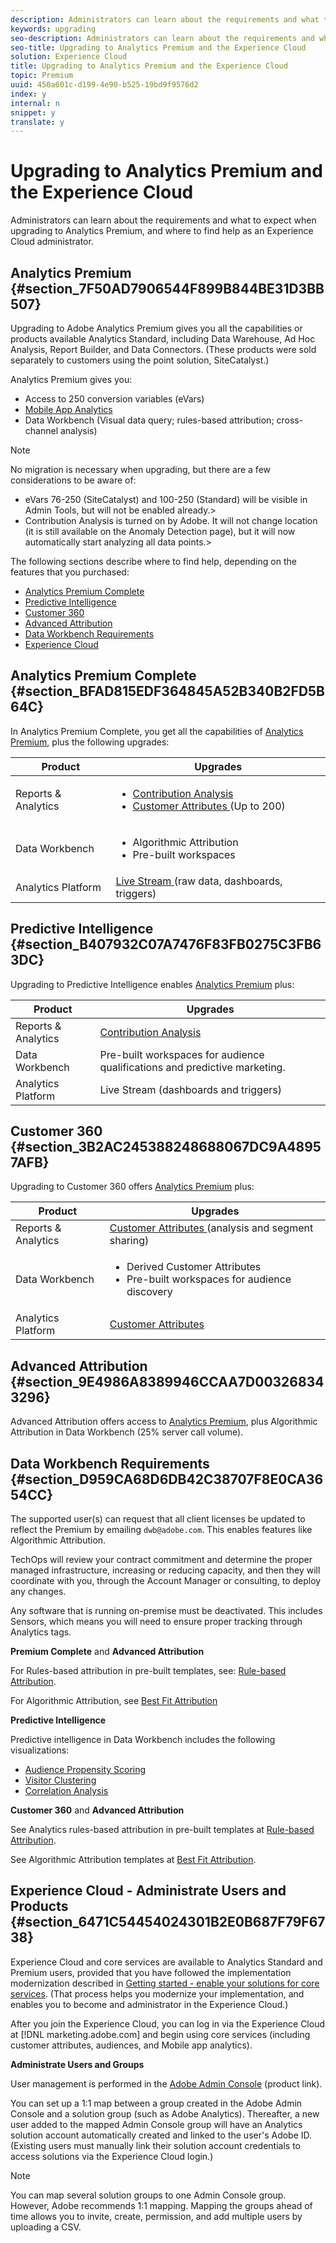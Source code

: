 ```yaml
---
description: Administrators can learn about the requirements and what to expect when upgrading to Analytics Premium, and where to find help as an Experience Cloud administrator.
keywords: upgrading
seo-description: Administrators can learn about the requirements and what to expect when upgrading to Analytics Premium, and where to find help as an Experience Cloud administrator.
seo-title: Upgrading to Analytics Premium and the Experience Cloud
solution: Experience Cloud
title: Upgrading to Analytics Premium and the Experience Cloud
topic: Premium
uuid: 450a601c-d199-4e90-b525-19bd9f9576d2
index: y
internal: n
snippet: y
translate: y
---
```


# Upgrading to Analytics Premium and the Experience Cloud

Administrators can learn about the requirements and what to expect when upgrading to Analytics Premium, and where to find help as an Experience Cloud administrator.


## Analytics Premium {#section_7F50AD7906544F899B844BE31D3BB507}

Upgrading to Adobe Analytics Premium gives you all the capabilities or products available Analytics Standard, including Data Warehouse, Ad Hoc Analysis, Report Builder, and Data Connectors. (These products were sold separately to customers using the point solution, SiteCatalyst.) 

Analytics Premium gives you: 

* Access to 250 conversion variables (eVars)
* [Mobile App Analytics](https://marketing.adobe.com/resources/help/en_US/mobile/)
* Data Workbench (Visual data query; rules-based attribution; cross-channel analysis)



>[!NOTE]
>
>No migration is necessary when upgrading, but there are a few considerations to be aware of: 
>
>* eVars 76-250 (SiteCatalyst) and 100-250 (Standard) will be visible in Admin Tools, but will not be enabled already.>
>* Contribution Analysis is turned on by Adobe. It will not change location (it is still available on the Anomaly Detection page), but it will now automatically start analyzing all data points.>
>
>

The following sections describe where to find help, depending on the features that you purchased: 

* [Analytics Premium Complete](../admin_getting_started/upgrade-to-analytics-premium.md#section_BFAD815EDF364845A52B340B2FD5B64C)
* [Predictive Intelligence](../admin_getting_started/upgrade-to-analytics-premium.md#section_B407932C07A7476F83FB0275C3FB63DC)
* [Customer 360](../admin_getting_started/upgrade-to-analytics-premium.md#section_3B2AC245388248688067DC9A48957AFB)
* [Advanced Attribution](../admin_getting_started/upgrade-to-analytics-premium.md#section_9E4986A8389946CCAA7D003268343296)
* [Data Workbench Requirements](../admin_getting_started/upgrade-to-analytics-premium.md#section_D959CA68D6DB42C38707F8E0CA3654CC)
* [Experience Cloud](../admin_getting_started/upgrade-to-analytics-premium.md#section_6471C54454024301B2E0B687F79F6738)



## Analytics Premium Complete {#section_BFAD815EDF364845A52B340B2FD5B64C}

In Analytics Premium Complete, you get all the capabilities of [Analytics Premium](../admin_getting_started/upgrade-to-analytics-premium.md#section_7F50AD7906544F899B844BE31D3BB507), plus the following upgrades: 

<table id="table_F992D44A657347DF85CC5E50E73E821B"> 
 <thead> 
  <tr> 
   <th colname="col1" class="entry"> Product </th> 
   <th colname="col2" class="entry"> Upgrades </th> 
  </tr> 
 </thead>
 <tbody> 
  <tr> 
   <td colname="col1"> Reports &amp; Analytics </td> 
   <td colname="col2"> 
    <ul id="ul_024ED2CF650442E3BCB45622225AD0FE"> 
     <li id="li_D6C8474EA616476184CD2DE5E0903092"> <a href="https://marketing.adobe.com/resources/help/en_US/analytics/contribution/" format="https" scope="external"> Contribution Analysis </a></li> 
     <li id="li_3004457D14964F3A88E5BA4B4FF384C1"> <a href="../attributes/attributes.md#concept_ACFEE7C8B8E94875BA0825CDF4913AF1" format="dita" scope="local"> Customer Attributes </a> (Up to 200) </li> 
    </ul> </td> 
  </tr> 
  <tr> 
   <td colname="col1"> Data Workbench </td> 
   <td colname="col2"> 
    <ul id="ul_EC2CF8010CF1406CAD197D702127C2B8"> 
     <li id="li_10D6FD2A7390499C90E51F5F877F0E1C">Algorithmic Attribution </li> 
     <li id="li_2AC805482756495C965B54067124D219">Pre-built workspaces </li> 
    </ul> </td> 
  </tr> 
  <tr> 
   <td colname="col1"> Analytics Platform </td> 
   <td colname="col2"> <a href="https://marketing.adobe.com/developer/documentation/analytics-live-stream/overview-1" format="https" scope="external"> Live Stream </a> (raw data, dashboards, triggers) </td> 
  </tr> 
 </tbody> 
</table>


## Predictive Intelligence {#section_B407932C07A7476F83FB0275C3FB63DC}

Upgrading to Predictive Intelligence enables [Analytics Premium](../admin_getting_started/upgrade-to-analytics-premium.md#section_7F50AD7906544F899B844BE31D3BB507) plus: 

|  Product  | Upgrades  |
|---|---|
|  Reports & Analytics  | [Contribution Analysis](https://marketing.adobe.com/resources/help/en_US/analytics/contribution/)  |
|  Data Workbench  | Pre-built workspaces for audience qualifications and predictive marketing.  |
|  Analytics Platform  | Live Stream (dashboards and triggers)  |


## Customer 360 {#section_3B2AC245388248688067DC9A48957AFB}

Upgrading to Customer 360 offers [Analytics Premium](../admin_getting_started/upgrade-to-analytics-premium.md#section_7F50AD7906544F899B844BE31D3BB507) plus: 

<table id="table_057CAB0437DC475691E41EB084E77F54"> 
 <thead> 
  <tr> 
   <th colname="col1" class="entry"> Product </th> 
   <th colname="col2" class="entry"> Upgrades </th> 
  </tr> 
 </thead>
 <tbody> 
  <tr> 
   <td colname="col1"> Reports &amp; Analytics </td> 
   <td colname="col2"> <a href="../attributes/attributes.md#concept_ACFEE7C8B8E94875BA0825CDF4913AF1" format="dita" scope="local"> Customer Attributes </a> (analysis and segment sharing) </td> 
  </tr> 
  <tr> 
   <td colname="col1"> Data Workbench </td> 
   <td colname="col2"> 
    <ul id="ul_CFE403BB8421473BA1BA6C77AFD0CA72"> 
     <li id="li_1D5A7EC493A7420896E40BD7469C72A8">Derived Customer Attributes </li> 
     <li id="li_DDF6E89FA2164022859C4FDBE1134E62">Pre-built workspaces for audience discovery </li> 
    </ul> </td> 
  </tr> 
  <tr> 
   <td colname="col1"> Analytics Platform </td> 
   <td colname="col2"> <a href="../attributes/attributes.md#concept_ACFEE7C8B8E94875BA0825CDF4913AF1" format="dita" scope="local"> Customer Attributes </a> </td> 
  </tr> 
 </tbody> 
</table>


## Advanced Attribution {#section_9E4986A8389946CCAA7D003268343296}

Advanced Attribution offers access to [Analytics Premium](../admin_getting_started/upgrade-to-analytics-premium.md#section_7F50AD7906544F899B844BE31D3BB507), plus Algorithmic Attribution in Data Workbench (25% server call volume). 

## Data Workbench Requirements {#section_D959CA68D6DB42C38707F8E0CA3654CC}

The supported user(s) can request that all client licenses be updated to reflect the Premium by emailing `dwb@adobe.com`. This enables features like Algorithmic Attribution. 

TechOps will review your contract commitment and determine the proper managed infrastructure, increasing or reducing capacity, and then they will coordinate with you, through the Account Manager or consulting, to deploy any changes. 

Any software that is running on-premise must be deactivated. This includes Sensors, which means you will need to ensure proper tracking through Analytics tags. 

**Premium Complete** and **Advanced Attribution**

For Rules-based attribution in pre-built templates, see: [Rule-based Attribution](https://marketing.adobe.com/resources/help/en_US/insight/client/?f=c_rules_attrib). 

For Algorithmic Attribution, see [Best Fit Attribution](https://marketing.adobe.com/resources/help/en_US/insight/client/?f=c_attrib_algorithmic)

**Predictive Intelligence** 

Predictive intelligence in Data Workbench includes the following visualizations: 

* [Audience Propensity Scoring](https://marketing.adobe.com/resources/help/en_US/insight/client/?f=c_visitor_propensity)
* [Visitor Clustering](https://marketing.adobe.com/resources/help/en_US/insight/client/?f=c_visitor_cluster)
* [Correlation Analysis](https://marketing.adobe.com/resources/help/en_US/insight/client/?f=c_correlation_analysis)


**Customer 360** and **Advanced Attribution**

See Analytics rules-based attribution in pre-built templates at [Rule-based Attribution](https://marketing.adobe.com/resources/help/en_US/insight/client/?f=c_rules_attrib). 

See Algorithmic Attribution templates at [Best Fit Attribution](https://marketing.adobe.com/resources/help/en_US/insight/client/?f=c_attrib_algorithmic). 

## Experience Cloud - Administrate Users and Products {#section_6471C54454024301B2E0B687F79F6738}

Experience Cloud and core services are available to Analytics Standard and Premium users, provided that you have followed the implementation modernization described in [Getting started - enable your solutions for core services](../core_services/core_services.md#concept_07ED1D5C64234E77976E6D572E78FB9C). (That process helps you modernize your implementation, and enables you to become and administrator in the Experience Cloud.) 

After you join the Experience Cloud, you can log in via the Experience Cloud at [!DNL marketing.adobe.com] and begin using core services (including customer attributes, audiences, and Mobile app analytics). 

**Administrate Users and Groups** 

User management is performed in the [Adobe Admin Console](https://helpx.adobe.com/enterprise/help/aedash.html) (product link). 

You can set up a 1:1 map between a group created in the Adobe Admin Console and a solution group (such as Adobe Analytics). Thereafter, a new user added to the mapped Admin Console group will have an Analytics solution account automatically created and linked to the user's Adobe ID. (Existing users must manually link their solution account credentials to access solutions via the Experience Cloud login.) 


>[!NOTE]
>
>You can map several solution groups to one Admin Console group. However, Adobe recommends 1:1 mapping. Mapping the groups ahead of time allows you to invite, create, permission, and add multiple users by uploading a CSV.

